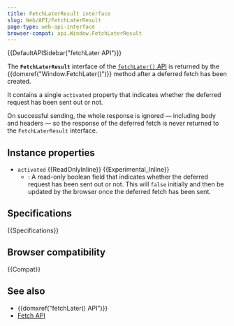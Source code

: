 ```yaml
---
title: FetchLaterResult interface
slug: Web/API/FetchLaterResult
page-type: web-api-interface
browser-compat: api.Window.FetchLaterResult
---
```


{{DefaultAPISidebar("fetchLater API")}}

The **`FetchLaterResult`** interface of the [`fetchLater()` API](/en-US/docs/Web/API/fetchLater_API) is returned by the {{domxref("Window.FetchLater()")}} method after a deferred fetch has been created.

It contains a single `activated` property that indicates whether the deferred request has been sent out or not.

On successful sending, the whole response is ignored — including body and headers — so the response of the deferred fetch is never returned to the `FetchLaterResult` interface.

## Instance properties

- `activated` {{ReadOnlyInline}} {{Experimental_Inline}}
  - : A read-only boolean field that indicates whether the deferred request has been sent out or not. This will `false` initially and then be updated by the browser once the deferred fetch has been sent.

## Specifications

{{Specifications}}

## Browser compatibility

{{Compat}}

## See also

- {{domxref("fetchLater() API")}}
- [Fetch API](/en-US/docs/Web/API/Fetch_API)
